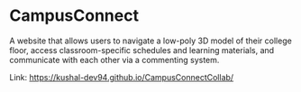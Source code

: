 # CampusConnect
A website that allows users to navigate a low-poly 3D model of their college floor, access classroom-specific schedules and learning materials, and communicate with each other via a commenting system.

Link: https://kushal-dev94.github.io/CampusConnectCollab/ 
